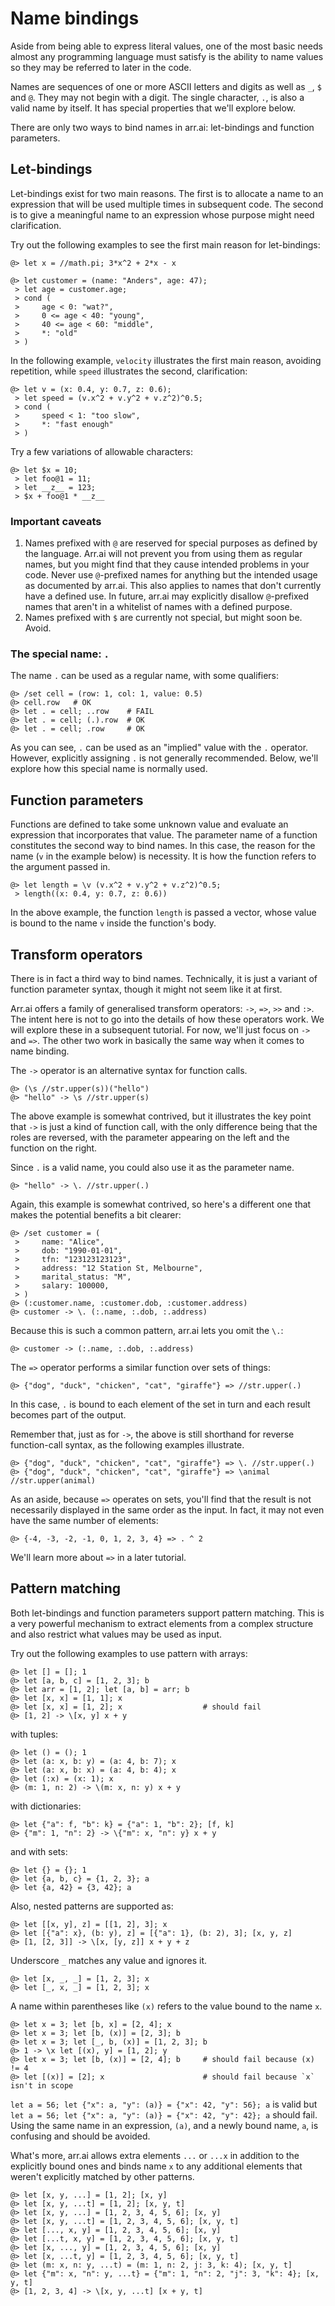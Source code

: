 # Name bindings

Aside from being able to express literal values, one of the most basic needs
almost any programming language must satisfy is the ability to name values so
they may be referred to later in the code.

Names are sequences of one or more ASCII letters and digits as well as `_`, `$`
and `@`. They may not begin with a digit. The single character, `.`,  is also a
valid name by itself. It has special properties that we'll explore below.

There are only two ways to bind names in arr.ai: let-bindings and function
parameters.

## Let-bindings

Let-bindings exist for two main reasons. The first is to allocate a name to an
expression that will be used multiple times in subsequent code. The second is to
give a meaningful name to an expression whose purpose might need clarification.

Try out the following examples to see the first main reason for let-bindings:

```arrai
@> let x = //math.pi; 3*x^2 + 2*x - x
```

```arrai
@> let customer = (name: "Anders", age: 47);
 > let age = customer.age;
 > cond (
 >     age < 0: "wat?",
 >     0 <= age < 40: "young",
 >     40 <= age < 60: "middle",
 >     *: "old"
 > )
```

In the following example, `velocity` illustrates the first main reason, avoiding
repetition, while `speed` illustrates the second, clarification:

```arrai
@> let v = (x: 0.4, y: 0.7, z: 0.6);
 > let speed = (v.x^2 + v.y^2 + v.z^2)^0.5;
 > cond (
 >     speed < 1: "too slow",
 >     *: "fast enough"
 > )
```

Try a few variations of allowable characters:

```arrai
@> let $x = 10;
 > let foo@1 = 11;
 > let __z__ = 123;
 > $x + foo@1 * __z__
```

### Important caveats

1. Names prefixed with `@` are reserved for special purposes as defined by the
   language. Arr.ai will not prevent you from using them as regular names, but
   you might find that they cause intended problems in your code. Never use
   `@`-prefixed names for anything but the intended usage as documented by
   arr.ai. This also applies to names that don't currently have a defined use.
   In future, arr.ai may explicitly disallow `@`-prefixed names that aren't in a
   whitelist of names with a defined purpose.
2. Names prefixed with `$` are currently not special, but might soon be. Avoid.

### The special name: `.`

The name `.` can be used as a regular name, with some qualifiers:

```arrai
@> /set cell = (row: 1, col: 1, value: 0.5)
@> cell.row   # OK
@> let . = cell; ..row    # FAIL
@> let . = cell; (.).row  # OK
@> let . = cell; .row     # OK
```

As you can see, `.` can be used as an "implied" value with the `.` operator.
However, explicitly assigning `.` is not generally recommended. Below, we'll
explore how this special name is normally used.

## Function parameters

Functions are defined to take some unknown value and evaluate an expression that
incorporates that value. The parameter name of a function constitutes the second
way to bind names. In this case, the reason for the name (`v` in the example
below) is necessity. It is how the function refers to the argument passed in.

```arrai
@> let length = \v (v.x^2 + v.y^2 + v.z^2)^0.5;
 > length((x: 0.4, y: 0.7, z: 0.6))
```

In the above example, the function `length` is passed a vector, whose value is
bound to the name `v` inside the function's body.

## Transform operators

There is in fact a third way to bind names. Technically, it is just a variant of
function parameter syntax, though it might not seem like it at first.

Arr.ai offers a family of generalised transform operators: `->`, `=>`, `>>` and
`:>`. The intent here is not to go into the details of how these operators work.
We will explore these in a subsequent tutorial. For now, we'll just focus on
`->` and `=>`. The other two work in basically the same way when it comes to
name binding.

The `->` operator is an alternative syntax for function calls.

```arrai
@> (\s //str.upper(s))("hello")
@> "hello" -> \s //str.upper(s)
```

The above example is somewhat contrived, but it illustrates the key point that
`->` is just a kind of function call, with the only difference being that the
roles are reversed, with the parameter appearing on the left and the function on
the right.

Since `.` is a valid name, you could also use it as the parameter name.

```arrai
@> "hello" -> \. //str.upper(.)
```

Again, this example is somewhat contrived, so here's a different one that makes
the potential benefits a bit clearer:

```arrai
@> /set customer = (
 >     name: "Alice",
 >     dob: "1990-01-01",
 >     tfn: "123123123123",
 >     address: "12 Station St, Melbourne",
 >     marital_status: "M",
 >     salary: 100000,
 > )
@> (:customer.name, :customer.dob, :customer.address)
@> customer -> \. (:.name, :.dob, :.address)
```

Because this is such a common pattern, arr.ai lets you omit the `\.`:

```arrai
@> customer -> (:.name, :.dob, :.address)
```

The `=>` operator performs a similar function over sets of things:

```arrai
@> {"dog", "duck", "chicken", "cat", "giraffe"} => //str.upper(.)
```

In this case, `.` is bound to each element of the set in turn and each result
becomes part of the output.

Remember that, just as for `->`, the above is still shorthand for reverse
function-call syntax, as the following examples illustrate.

```arrai
@> {"dog", "duck", "chicken", "cat", "giraffe"} => \. //str.upper(.)
@> {"dog", "duck", "chicken", "cat", "giraffe"} => \animal //str.upper(animal)
```

As an aside, because `=>` operates on sets, you'll find that the result is not
necessarily displayed in the same order as the input. In fact, it may not even
have the same number of elements:

```arrai
@> {-4, -3, -2, -1, 0, 1, 2, 3, 4} => . ^ 2
```

We'll learn more about `=>` in a later tutorial.

## Pattern matching

Both let-bindings and function parameters support pattern matching. This is a
very powerful mechanism to extract elements from a complex structure and also
restrict what values may be used as input.

Try out the following examples to use pattern with arrays:

```arrai
@> let [] = []; 1
@> let [a, b, c] = [1, 2, 3]; b
@> let arr = [1, 2]; let [a, b] = arr; b
@> let [x, x] = [1, 1]; x
@> let [x, x] = [1, 2]; x                  # should fail
@> [1, 2] -> \[x, y] x + y
```

with tuples:
```arrai
@> let () = (); 1
@> let (a: x, b: y) = (a: 4, b: 7); x
@> let (a: x, b: x) = (a: 4, b: 4); x
@> let (:x) = (x: 1); x
@> (m: 1, n: 2) -> \(m: x, n: y) x + y
```

with dictionaries:
```arrai
@> let {"a": f, "b": k} = {"a": 1, "b": 2}; [f, k]
@> {"m": 1, "n": 2} -> \{"m": x, "n": y} x + y
```

and with sets:
```arrai
@> let {} = {}; 1
@> let {a, b, c} = {1, 2, 3}; a
@> let {a, 42} = {3, 42}; a
```

Also, nested patterns are supported as:
```arrai
@> let [[x, y], z] = [[1, 2], 3]; x
@> let [{"a": x}, (b: y), z] = [{"a": 1}, (b: 2), 3]; [x, y, z]
@> [1, [2, 3]] -> \[x, [y, z]] x + y + z
```

Underscore `_` matches any value and ignores it.

```arrai
@> let [x, _, _] = [1, 2, 3]; x
@> let [_, x, _] = [1, 2, 3]; x
```

A name within parentheses like `(x)` refers to the value bound to the name `x`.

```arrai
@> let x = 3; let [b, x] = [2, 4]; x
@> let x = 3; let [b, (x)] = [2, 3]; b
@> let x = 3; let [_, b, (x)] = [1, 2, 3]; b
@> 1 -> \x let [(x), y] = [1, 2]; y
@> let x = 3; let [b, (x)] = [2, 4]; b     # should fail because (x) != 4
@> let [(x)] = [2]; x                      # should fail because `x` isn't in scope
```

`let a = 56; let {"x": a, "y": (a)} = {"x": 42, "y": 56}; a` is valid 
but `let a = 56; let {"x": a, "y": (a)} = {"x": 42, "y": 42}; a` should fail. 
Using the same name in an expression, `(a)`, and a newly bound name, `a`, is
confusing and should be avoided.

What's more, arr.ai allows extra elements `...` or `...x` in addition to 
the explicitly bound ones and binds name `x` to any additional elements 
that weren't explicitly matched by other patterns.
```arrai
@> let [x, y, ...] = [1, 2]; [x, y]
@> let [x, y, ...t] = [1, 2]; [x, y, t]
@> let [x, y, ...] = [1, 2, 3, 4, 5, 6]; [x, y]
@> let [x, y, ...t] = [1, 2, 3, 4, 5, 6]; [x, y, t]
@> let [..., x, y] = [1, 2, 3, 4, 5, 6]; [x, y]
@> let [...t, x, y] = [1, 2, 3, 4, 5, 6]; [x, y, t]
@> let [x, ..., y] = [1, 2, 3, 4, 5, 6]; [x, y]
@> let [x, ...t, y] = [1, 2, 3, 4, 5, 6]; [x, y, t]
@> let (m: x, n: y, ...t) = (m: 1, n: 2, j: 3, k: 4); [x, y, t]
@> let {"m": x, "n": y, ...t} = {"m": 1, "n": 2, "j": 3, "k": 4}; [x, y, t]
@> [1, 2, 3, 4] -> \[x, y, ...t] [x + y, t]
```
